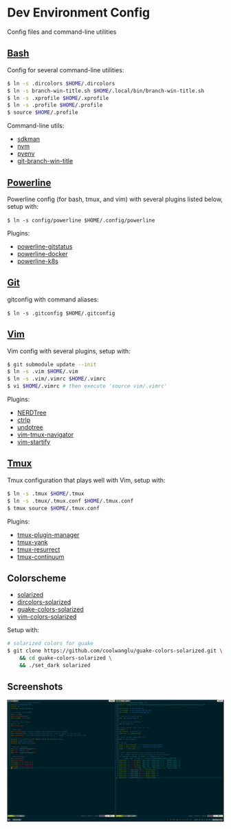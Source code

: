 # Dev Environment Config

Config files and command-line utilities

## [Bash](https://www.gnu.org/software/bash)

Config for several command-line utilities:

```sh
$ ln -s .dircolors $HOME/.dircolors
$ ln -s branch-win-title.sh $HOME/.local/bin/branch-win-title.sh
$ ln -s .xprofile $HOME/.xprofile
$ ln -s .profile $HOME/.profile
$ source $HOME/.profile
```

Command-line utils:

- [sdkman](https://github.com/sdkman/sdkman-cli)
- [nvm](https://github.com/nvm-sh/nvm)
- [pyenv](https://github.com/pyenv/pyenv)
- [git-branch-win-title](https://github.com/j4ckofalltrades/git-branch-win-title)

## [Powerline](https://github.com/powerline/powerline)

Powerline config (for bash, tmux, and vim) with several plugins listed below, setup with:

`$ ln -s config/powerline $HOME/.config/powerline`

Plugins:

- [powerline-gitstatus](https://github.com/jaspernbrouwer/powerline-gitstatus)
- [powerline-docker](https://github.com/adrianmo/powerline-docker)
- [powerline-k8s](https://github.com/j4ckofalltrades/powerline-k8s)

## [Git](https://git-scm.com)

gitconfig with command aliases:

`$ ln -s .gitconfig $HOME/.gitconfig`

## [Vim](https://github.com/vim/vim)

Vim config with several plugins, setup with:

```sh
$ git submodule update --init
$ ln -s .vim $HOME/.vim
$ ln -s .vim/.vimrc $HOME/.vimrc
$ vi $HOME/.vimrc # then execute 'source vim/.vimrc'
```

Plugins:

- [NERDTree](https://github.com/preservim/nerdtree)
- [ctrlp](https://github.com/ctrlp/ctrlp.vim)
- [undotree](https://github.com/mbbill/undotree)
- [vim-tmux-navigator](https://github.com/christoomey/vim-tmux-navigator)
- [vim-startify](https://github.com/mhinz/vim-startify)

## [Tmux](https://github.com/tmux/tmux)

Tmux configuration that plays well with Vim, setup with:

```sh
$ ln -s .tmux $HOME/.tmux
$ ln -s .tmux/.tmux.conf $HOME/.tmux.conf
$ tmux source $HOME/.tmux.conf
```

Plugins:

- [tmux-plugin-manager](https://github.com/tmux-plugins/tpm)
- [tmux-yank](https://github.com/tmux-plugins/tmux-yank)
- [tmux-resurrect](https://github.com/tmux-plugins/tmux-resurrect)
- [tmux-continuum](https://github.com/tmux-plugins/tmux-continuum)

## Colorscheme

- [solarized](https://github.com/altercation/solarized)
- [dircolors-solarized](https://github.com/seebi/dircolors-solarized)
- [guake-colors-solarized](https://github.com/coolwanglu/guake-colors-solarized)
- [vim-colors-solarized](https://github.com/altercation/vim-colors-solarized)

Setup with:

```sh
# solarized colors for guake
$ git clone https://github.com/coolwanglu/guake-colors-solarized.git \
    && cd guake-colors-solarized \
    && ./set_dark solarized
```

## Screenshots

![](assets/env.png)
